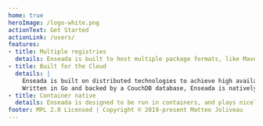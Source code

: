 ```yaml
---
home: true
heroImage: /logo-white.png
actionText: Get Started
actionLink: /users/
features:
- title: Multiple registries
  details: Enseada is built to host multiple package formats, like Maven and NPM packages, Docker images and Ruby gems.
- title: Built for the Cloud
  details: |
    Enseada is built on distributed technologies to achieve high availability and easy horizontal scaling.
    Written in Go and backed by a CouchDB database, Enseada is natively distributed and fault-tolerant, reaching high degrees of reliability and security. The storage engine is compatible with many object storage providers to efficiently store your packages in the Cloud.
- title: Container native
  details: Enseada is designed to be run in containers, and plays nicely with orchestration tools such as Kubernetes and Swarm.
footer: MPL 2.0 Licensed | Copyright © 2019-present Matteo Joliveau
---
```

